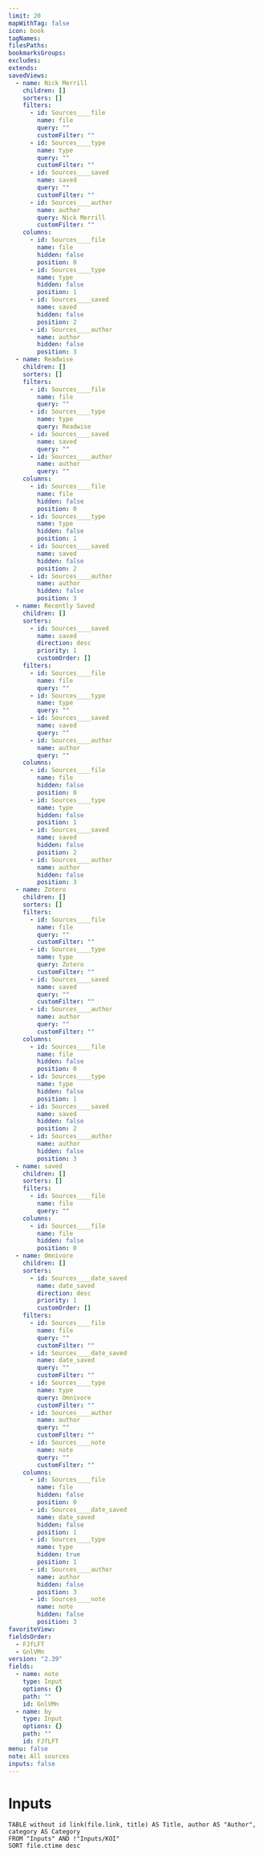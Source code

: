 ```yaml
---
limit: 20
mapWithTag: false
icon: book
tagNames: 
filesPaths: 
bookmarksGroups: 
excludes: 
extends: 
savedViews:
  - name: Nick Merrill
    children: []
    sorters: []
    filters:
      - id: Sources____file
        name: file
        query: ""
        customFilter: ""
      - id: Sources____type
        name: type
        query: ""
        customFilter: ""
      - id: Sources____saved
        name: saved
        query: ""
        customFilter: ""
      - id: Sources____author
        name: author
        query: Nick Merrill
        customFilter: ""
    columns:
      - id: Sources____file
        name: file
        hidden: false
        position: 0
      - id: Sources____type
        name: type
        hidden: false
        position: 1
      - id: Sources____saved
        name: saved
        hidden: false
        position: 2
      - id: Sources____author
        name: author
        hidden: false
        position: 3
  - name: Readwise
    children: []
    sorters: []
    filters:
      - id: Sources____file
        name: file
        query: ""
      - id: Sources____type
        name: type
        query: Readwise
      - id: Sources____saved
        name: saved
        query: ""
      - id: Sources____author
        name: author
        query: ""
    columns:
      - id: Sources____file
        name: file
        hidden: false
        position: 0
      - id: Sources____type
        name: type
        hidden: false
        position: 1
      - id: Sources____saved
        name: saved
        hidden: false
        position: 2
      - id: Sources____author
        name: author
        hidden: false
        position: 3
  - name: Recently Saved
    children: []
    sorters:
      - id: Sources____saved
        name: saved
        direction: desc
        priority: 1
        customOrder: []
    filters:
      - id: Sources____file
        name: file
        query: ""
      - id: Sources____type
        name: type
        query: ""
      - id: Sources____saved
        name: saved
        query: ""
      - id: Sources____author
        name: author
        query: ""
    columns:
      - id: Sources____file
        name: file
        hidden: false
        position: 0
      - id: Sources____type
        name: type
        hidden: false
        position: 1
      - id: Sources____saved
        name: saved
        hidden: false
        position: 2
      - id: Sources____author
        name: author
        hidden: false
        position: 3
  - name: Zotero
    children: []
    sorters: []
    filters:
      - id: Sources____file
        name: file
        query: ""
        customFilter: ""
      - id: Sources____type
        name: type
        query: Zotero
        customFilter: ""
      - id: Sources____saved
        name: saved
        query: ""
        customFilter: ""
      - id: Sources____author
        name: author
        query: ""
        customFilter: ""
    columns:
      - id: Sources____file
        name: file
        hidden: false
        position: 0
      - id: Sources____type
        name: type
        hidden: false
        position: 1
      - id: Sources____saved
        name: saved
        hidden: false
        position: 2
      - id: Sources____author
        name: author
        hidden: false
        position: 3
  - name: saved
    children: []
    sorters: []
    filters:
      - id: Sources____file
        name: file
        query: ""
    columns:
      - id: Sources____file
        name: file
        hidden: false
        position: 0
  - name: Omnivore
    children: []
    sorters:
      - id: Sources____date_saved
        name: date_saved
        direction: desc
        priority: 1
        customOrder: []
    filters:
      - id: Sources____file
        name: file
        query: ""
        customFilter: ""
      - id: Sources____date_saved
        name: date_saved
        query: ""
        customFilter: ""
      - id: Sources____type
        name: type
        query: Omnivore
        customFilter: ""
      - id: Sources____author
        name: author
        query: ""
        customFilter: ""
      - id: Sources____note
        name: note
        query: ""
        customFilter: ""
    columns:
      - id: Sources____file
        name: file
        hidden: false
        position: 0
      - id: Sources____date_saved
        name: date_saved
        hidden: false
        position: 1
      - id: Sources____type
        name: type
        hidden: true
        position: 1
      - id: Sources____author
        name: author
        hidden: false
        position: 3
      - id: Sources____note
        name: note
        hidden: false
        position: 3
favoriteView: 
fieldsOrder:
  - FJfLFT
  - GnlVMn
version: "2.39"
fields:
  - name: note
    type: Input
    options: {}
    path: ""
    id: GnlVMn
  - name: by
    type: Input
    options: {}
    path: ""
    id: FJfLFT
menu: false
note: All sources
inputs: false
---
```

# Inputs 
```dataview
TABLE without id link(file.link, title) AS Title, author AS "Author", category AS Category
FROM "Inputs" AND !"Inputs/KOI"
SORT file.ctime desc
```
